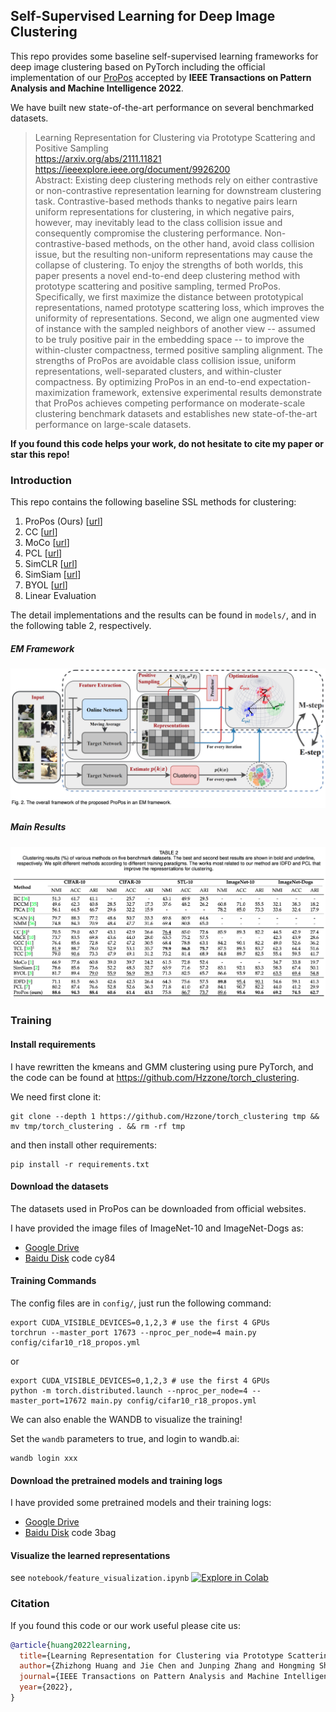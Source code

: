 ## Self-Supervised Learning for Deep Image Clustering

This repo provides some baseline self-supervised learning frameworks for deep image clustering based on PyTorch
including the official implementation of our [ProPos](https://arxiv.org/abs/2111.11821) accepted by **IEEE Transactions on Pattern Analysis and Machine Intelligence 2022**.

We have built new state-of-the-art performance on several benchmarked datasets.

> Learning Representation for Clustering via Prototype Scattering and Positive Sampling <br>
> https://arxiv.org/abs/2111.11821 <br>
> https://ieeexplore.ieee.org/document/9926200 <br>
> Abstract: Existing deep clustering methods rely on either contrastive or non-contrastive representation learning for downstream clustering task. Contrastive-based methods thanks to negative pairs learn uniform representations for clustering, in which negative pairs, however, may inevitably lead to the class collision issue and consequently compromise the clustering performance. Non-contrastive-based methods, on the other hand, avoid class collision issue, but the resulting non-uniform representations may cause the collapse of clustering. To enjoy the strengths of both worlds, this paper presents a novel end-to-end deep clustering method with prototype scattering and positive sampling, termed ProPos. Specifically, we first maximize the distance between prototypical representations, named prototype scattering loss, which improves the uniformity of representations. Second, we align one augmented view of instance with the sampled neighbors of another view -- assumed to be truly positive pair in the embedding space -- to improve the within-cluster compactness, termed positive sampling alignment. The strengths of ProPos are avoidable class collision issue, uniform representations, well-separated clusters, and within-cluster compactness. By optimizing ProPos in an end-to-end expectation-maximization framework, extensive experimental results demonstrate that ProPos achieves competing performance on moderate-scale clustering benchmark datasets and establishes new state-of-the-art performance on large-scale datasets.

**If you found this code helps your work, do not hesitate to cite my paper or star this repo!**

### Introduction

This repo contains the following baseline SSL methods for clustering:

1. ProPos (Ours) [[url](https://arxiv.org/abs/2111.11821)]
2. CC [[url](https://arxiv.org/abs/2009.09687)]
3. MoCo [[url](https://arxiv.org/abs/1911.05722)]
4. PCL [[url](https://arxiv.org/abs/2005.04966)]
5. SimCLR [[url](http://proceedings.mlr.press/v119/chen20j.html)]
6. SimSiam [[url](https://arxiv.org/abs/2011.10566)]
7. BYOL [[url](https://arxiv.org/abs/2006.07733)]
8. Linear Evaluation

The detail implementations and the results can be found in `models/`, and in the following table 2, respectively.

##### EM Framework

![](imgs/em_framework.png)

##### Main Results

![](imgs/main_results.png)

### Training

#### Install requirements

I have rewritten the kmeans and GMM clustering using pure PyTorch, and the code can be found
at https://github.com/Hzzone/torch_clustering.

We need first clone it:

```shell
git clone --depth 1 https://github.com/Hzzone/torch_clustering tmp && mv tmp/torch_clustering . && rm -rf tmp
```

and then install other requirements:

```shell
pip install -r requirements.txt
```

#### Download the datasets

The datasets used in ProPos can be downloaded from official websites.

I have provided the image files of ImageNet-10 and ImageNet-Dogs as:
* [Google Drive](https://drive.google.com/drive/folders/1RGB0YxLpFlq8KXdrmHtAjdoYgxKq5-i5?usp=sharing)
* [Baidu Disk](https://pan.baidu.com/s/1cmRbjFAb3ypqrZUpC3fROQ?pwd=cy84) code cy84

#### Training Commands
The config files are in `config/`, just run the following command:
```shell
export CUDA_VISIBLE_DEVICES=0,1,2,3 # use the first 4 GPUs
torchrun --master_port 17673 --nproc_per_node=4 main.py config/cifar10_r18_propos.yml
```
or
```shell
export CUDA_VISIBLE_DEVICES=0,1,2,3 # use the first 4 GPUs
python -m torch.distributed.launch --nproc_per_node=4 --master_port=17672 main.py config/cifar10_r18_propos.yml
```

We can also enable the WANDB to visualize the training!

Set the `wandb` parameters to true, and login to wandb.ai:
```shell
wandb login xxx
```

#### Download the pretrained models and training logs

I have provided some pretrained models and their training logs:
* [Google Drive](https://drive.google.com/drive/folders/1cz2zeOIiIRUfbR6igAqLnp7FlR3hJ44E?usp=sharing)
* [Baidu Disk](https://pan.baidu.com/s/1aXZ-slODwBrXvPaxFzHKVQ?pwd=3bag) code 3bag

#### Visualize the learned representations

see `notebook/feature_visualization.ipynb` [![Explore in Colab](https://colab.research.google.com/assets/colab-badge.svg)](https://colab.research.google.com/github/Hzzone/ProPos/blob/master/notebook/feature_visualization.ipynb)

### Citation

If you found this code or our work useful please cite us:

```bibtex
@article{huang2022learning,
  title={Learning Representation for Clustering via Prototype Scattering and Positive Sampling},
  author={Zhizhong Huang and Jie Chen and Junping Zhang and Hongming Shan},
  journal={IEEE Transactions on Pattern Analysis and Machine Intelligence},
  year={2022},
}
```
